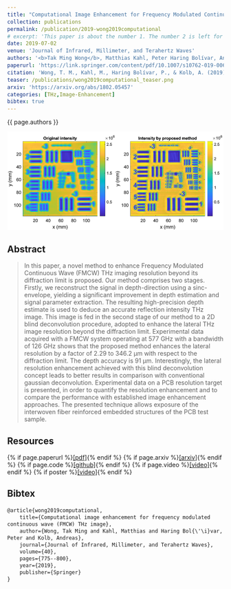 ```yaml
---
title: "Computational Image Enhancement for Frequency Modulated Continuous Wave (FMCW) THz Image"
collection: publications
permalink: /publication/2019-wong2019computational
# excerpt: 'This paper is about the number 1. The number 2 is left for future work.'
date: 2019-07-02
venue: 'Journal of Infrared, Millimeter, and Terahertz Waves'
authors: '<b>Tak Ming Wong</b>, Matthias Kahl, Peter Haring Bolívar, Andreas Kolb'
paperurl: 'https://link.springer.com/content/pdf/10.1007/s10762-019-00609-w.pdf'
citation: 'Wong, T. M., Kahl, M., Haring Bolívar, P., & Kolb, A. (2019). Computational image enhancement for frequency modulated continuous wave (FMCW) THz image. Journal of Infrared, Millimeter, and Terahertz Waves, 40, 775-800.'
teaser: /publications/wong2019computational_teaser.png
arxiv: 'https://arxiv.org/abs/1802.05457'
categories: [THz,Image-Enhancement]
bibtex: true
---
```


{{ page.authors }}

<img class="pub_teaser" src="../images/publications/wong2019computational_teaser.png" alt="Teaser Image" title="teaser" />

## Abstract
> In this paper, a novel method to enhance Frequency Modulated Continuous Wave (FMCW) THz imaging resolution beyond its diffraction limit is proposed. Our method comprises two stages. Firstly, we reconstruct the signal in depth-direction using a sinc-envelope, yielding a significant improvement in depth estimation and signal parameter extraction. The resulting high-precision depth estimate is used to deduce an accurate reflection intensity THz image. This image is fed in the second stage of our method to a 2D blind deconvolution procedure, adopted to enhance the lateral THz image resolution beyond the diffraction limit. Experimental data acquired with a FMCW system operating at 577 GHz with a bandwidth of 126 GHz shows that the proposed method enhances the lateral resolution by a factor of 2.29 to 346.2 μm with respect to the diffraction limit. The depth accuracy is 91 μm. Interestingly, the lateral resolution enhancement achieved with this blind deconvolution concept leads to better results in comparison with conventional gaussian deconvolution. Experimental data on a PCB resolution target is presented, in order to quantify the resolution enhancement and to compare the performance with established image enhancement approaches. The presented technique allows exposure of the interwoven fiber reinforced embedded structures of the PCB test sample.

## Resources

{% if page.paperurl %}<a href=" {{ page.paperurl }} ">[pdf]</a>{% endif %} {% if page.arxiv %}<a href=" {{ page.arxiv }} ">[arxiv]</a>{% endif %} {% if page.code %}<a href=" {{ page.code }} ">[github]</a>{% endif %} {% if page.video %}<a href=" {{ page.video }} ">[video]</a>{% endif %} {% if poster %}<a href=" {{ page.poster }} ">[video]</a>{% endif %}


## Bibtex

    @article{wong2019computational,
        title={Computational image enhancement for frequency modulated continuous wave (FMCW) THz image},
        author={Wong, Tak Ming and Kahl, Matthias and Haring Bol{\'\i}var, Peter and Kolb, Andreas},
        journal={Journal of Infrared, Millimeter, and Terahertz Waves},
        volume={40},
        pages={775--800},
        year={2019},
        publisher={Springer}
    }